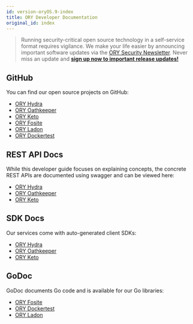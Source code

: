 ```yaml
---
id: version-oryOS.9-index
title: ORY Developer Documentation
original_id: index
---
```


> Running security-critical open source technology in a self-service format requires vigilance. We make your life easier
by announcing important software updates via the
[ORY Security Newsletter](https://ory.us10.list-manage.com/subscribe?u=ffb1a878e4ec6c0ed312a3480&id=f605a41b53). Never miss
an update and **[sign up now to important release updates!](https://ory.us10.list-manage.com/subscribe?u=ffb1a878e4ec6c0ed312a3480&id=f605a41b53)**

## GitHub

You can find our open source projects on GitHub:

* [ORY Hydra](https://github.com/ory/hydra)
* [ORY Oathkeeper](https://github.com/ory/oathkeeper)
* [ORY Keto](https://github.com/ory/keto)
* [ORY Fosite](https://github.com/ory/fosite)
* [ORY Ladon](https://github.com/ory/ladon)
* [ORY Dockertest](https://github.com/ory/dockertest)

## REST API Docs

While this developer guide focuses on explaining concepts,
the concrete REST APIs are documented using swagger and
can be viewed here:

* [ORY Hydra](./hydra/sdk/api.md)
* [ORY Oathkeeper](./oathkeeper/sdk/api.md)
* [ORY Keto](./keto/sdk/api.md)

## SDK Docs

Our services come with auto-generated client SDKs:

* [ORY Hydra](https://github.com/ory/hydra/tree/master/sdk)
* [ORY Oathkeeper](https://github.com/ory/oathkeeper/tree/master/sdk)
* [ORY Keto](https://github.com/ory/keto/tree/master/sdk)

## GoDoc

GoDoc documents Go code and is available for our Go libraries:

* [ORY Fosite](https://godoc.org/github.com/ory/fosite)
* [ORY Dockertest](https://godoc.org/github.com/ory/dockertest)
* [ORY Ladon](https://godoc.org/github.com/ory/ladon)
